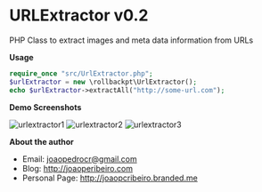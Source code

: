 # URLExtractor v0.2 #

PHP Class to extract images and meta data information from URLs

**Usage**

```php
require_once "src/UrlExtractor.php";
$urlExtractor = new \rollbackpt\UrlExtractor();
echo $urlExtractor->extractAll("http://some-url.com");
```

**Demo Screenshots**

![urlextractor1](http://s21.postimg.org/63lvd5b3r/Screenshot_from_2015_10_12_22_26_53.png)
![urlextractor2](http://s21.postimg.org/40bg5hbav/Screenshot_from_2015_10_12_22_27_07.png)
![urlextractor3](http://s21.postimg.org/8nhi78ynr/Screenshot_from_2015_10_12_22_27_11.png)

**About the author**
   - Email: joaopedrocr@gmail.com
   - Blog: http://joaoperibeiro.com
   - Personal Page: http://joaopcribeiro.branded.me
